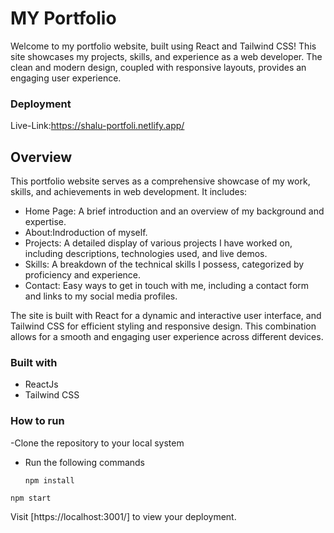 # MY Portfolio
Welcome to my portfolio website, built using React and Tailwind CSS! This site showcases my projects, skills, and experience as a web developer. The clean and modern design, coupled with responsive layouts, provides an engaging user experience.


### Deployment
Live-Link:https://shalu-portfoli.netlify.app/ 


## Overview
This portfolio website serves as a comprehensive showcase of my work, skills, and achievements in web development. It includes:

- Home Page: A brief introduction and an overview of my background and expertise.
- About:Indroduction of myself.
- Projects: A detailed display of various projects I have worked on, including descriptions, technologies used, and live demos.
- Skills: A breakdown of the technical skills I possess, categorized by proficiency and experience.
- Contact: Easy ways to get in touch with me, including a contact form and links to my social media profiles.

The site is built with React for a dynamic and interactive user interface, and Tailwind CSS for efficient styling and responsive design. This combination allows for a smooth and engaging user experience across different devices.



### Built with

- ReactJs
- Tailwind CSS
### How to run

-Clone the repository to your local system

- Run the following commands

  ```npm install```

```npm start```


Visit [https://localhost:3001/] to view your deployment. 

